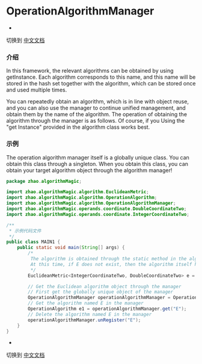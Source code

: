 # OperationAlgorithmManager

-

切换到 [中文文档](https://github.com/BeardedManZhao/algorithmStar/blob/main/KnowledgeDocument/OperationAlgorithmManager-Chinese.md)

### 介绍

In this framework, the relevant algorithms can be obtained by using getInstance. Each algorithm corresponds to this
name, and this name will be stored in the hash set together with the algorithm, which can be stored once and used
multiple times.

You can repeatedly obtain an algorithm, which is in line with object reuse, and you can also use the manager to continue
unified management, and obtain them by the name of the algorithm. The operation of obtaining the algorithm through the
manager is as follows. Of course, if you Using the "get Instance" provided in the algorithm class works best.

### 示例

The operation algorithm manager itself is a globally unique class. You can obtain this class through a singleton. When
you obtain this class, you can obtain your target algorithm object through the algorithm manager!

```java
package zhao.algorithmMagic;

import zhao.algorithmMagic.algorithm.EuclideanMetric;
import zhao.algorithmMagic.algorithm.OperationAlgorithm;
import zhao.algorithmMagic.algorithm.OperationAlgorithmManager;
import zhao.algorithmMagic.operands.coordinate.DoubleCoordinateTwo;
import zhao.algorithmMagic.operands.coordinate.IntegerCoordinateTwo;

/**
 * 示例代码文件
 */
public class MAIN1 {
    public static void main(String[] args) {
        /*
         The algorithm is obtained through the static method in the algorithm. 
         At this time, if E does not exist, then the algorithm itself has been automatically registered in the manager
         */
        EuclideanMetric<IntegerCoordinateTwo, DoubleCoordinateTwo> e = EuclideanMetric.getInstance("E");

        // Get the Euclidean algorithm object through the manager
        // First get the globally unique object of the manager
        OperationAlgorithmManager operationAlgorithmManager = OperationAlgorithmManager.getInstance();
        // Get the algorithm named E in the manager
        OperationAlgorithm e1 = operationAlgorithmManager.get("E");
        // Delete the algorithm named E in the manager
        operationAlgorithmManager.unRegister("E");
    }
}

```

-

切换到 [中文文档](https://github.com/BeardedManZhao/algorithmStar/blob/main/KnowledgeDocument/OperationAlgorithmManager-Chinese.md)
